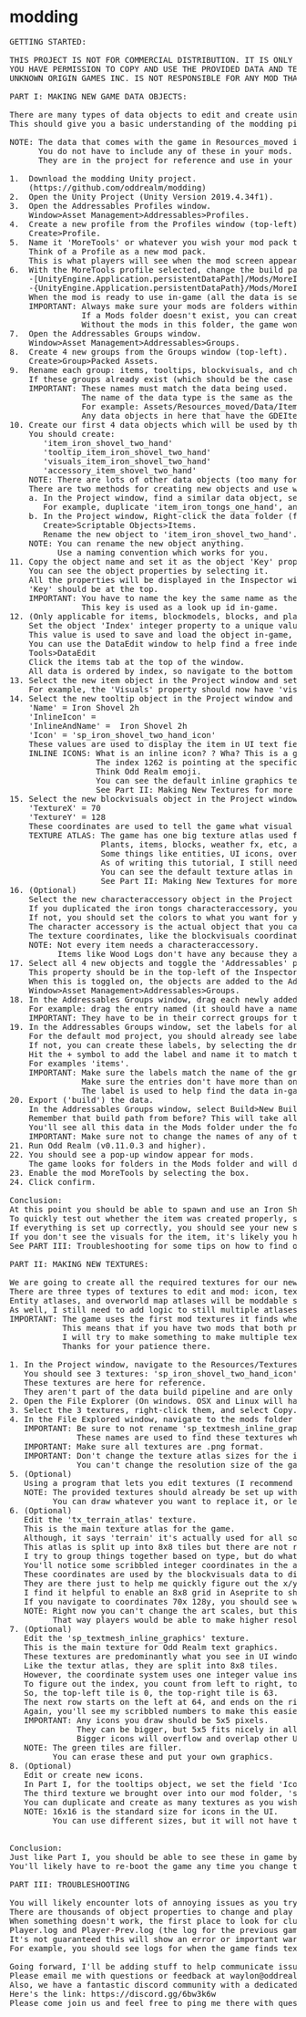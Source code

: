 # modding
<pre>
GETTING STARTED:

THIS PROJECT IS NOT FOR COMMERCIAL DISTRIBUTION. IT IS ONLY A TOOL TO HELP MODDERS CREATE MODS FOR ODD REALM. 
YOU HAVE PERMISSION TO COPY AND USE THE PROVIDED DATA AND TEXTURES FOR ODD REALM MODS ONLY. 
UNKNOWN ORIGIN GAMES INC. IS NOT RESPONSIBLE FOR ANY MOD THAT YOU CREATE. 

PART I: MAKING NEW GAME DATA OBJECTS:

There are many types of data objects to edit and create using this project, but, for this example, I'll walk you through creating a new item (Iron Shovel 2h).
This should give you a basic understanding of the modding pipeline.

NOTE: The data that comes with the game in Resources_moved is what Odd Realm uses by default. 
      You do not have to include any of these in your mods. 
      They are in the project for reference and use in your mods if desired.
      
1.  Download the modding Unity project.  
    (https://github.com/oddrealm/modding)
2.  Open the Unity Project (Unity Version 2019.4.34f1).
3.  Open the Addressables Profiles window.  
    Window>Asset Management>Addressables>Profiles.
4.  Create a new profile from the Profiles window (top-left).  
    Create>Profile. 
5.  Name it 'MoreTools' or whatever you wish your mod pack to be called.  
    Think of a Profile as a new mod pack.  
    This is what players will see when the mod screen appears in-game (more on this later). 
6.  With the MoreTools profile selected, change the build paths.  
    -[UnityEngine.Application.persistentDataPath]/Mods/MoreItems  
    -{UnityEngine.Application.persistentDataPath}/Mods/MoreItems  
    When the mod is ready to use in-game (all the data is set up), we 'build' (export the data) using these paths.  
    IMPORTANT: Always make sure your mods are folders withing the Mods folder of the Odd Realm save folder.   
               If a Mods folder doesn't exist, you can create one.   
               Without the mods in this folder, the game won't be able to find them.  
7.  Open the Addressables Groups window.   
    Window>Asset Management>Addressables>Groups.  
8.  Create 4 new groups from the Groups window (top-left).   
    Create>Group>Packed Assets.  
9.  Rename each group: items, tooltips, blockvisuals, and characteraccessory.  
    If these groups already exist (which should be the case for the github default project), there's no need to create them.  
    IMPORTANT: These names must match the data being used.   
               The name of the data type is the same as the folder which the data objects live in.   
               For example: Assets/Resources_moved/Data/Items.   
               Any data objects in here that have the GDEItemsData.cs class are going to have the group, 'items'.  
10. Create our first 4 data objects which will be used by the game.  
    You should create:   
       'item_iron_shovel_two_hand'  
       'tooltip_item_iron_shovel_two_hand'  
       'visuals_item_iron_shovel_two_hand'  
       'accessory_item_shovel_two_hand'  
    NOTE: There are lots of other data objects (too many for the scope of this tutorial) you can create that items use, but these are four to get an item started and in-game.  
    There are two methods for creating new objects and use whichever works best for you:  
    a. In the Project window, find a similar data object, select it, and press ctrl+d to duplicate it.   
       For example, duplicate 'item_iron_tongs_one_hand', and rename it to 'item_iron_shovel_two_hand'.  
    b. In the Project window, Right-click the data folder (for example, Items) in Resources_moved, and create a new scriptable object.   
       Create>Scriptable Objects>Items.  
       Rename the new object to 'item_iron_shovel_two_hand'.  
    NOTE: You can rename the new object anything.   
          Use a naming convention which works for you.   
11. Copy the object name and set it as the object 'Key' property.   
    You can see the object properties by selecting it.   
    All the properties will be displayed in the Inspector window.   
    'Key' should be at the top.  
    IMPORTANT: You have to name the key the same name as the object name.   
               This key is used as a look up id in-game.  
12. (Only applicable for items, blockmodels, blocks, and plant object types)   
    Set the object 'Index' integer property to a unique value.   
    This value is used to save and load the object in-game, and must be unique from other objects of the same type.  
    You can use the DataEdit window to help find a free index for your new object.  
    Tools>DataEdit  
    Click the items tab at the top of the window.  
    All data is ordered by index, so navigate to the bottom to find the last used index and add 1 to get your new index.  
13. Select the new item object in the Project window and set the 'TooltipID', 'Visuals', and 'AccessoryData' properties to point to the new respective data objects.  
    For example, the 'Visuals' property should now have 'visuals_item_iron_shovel_two_hand' as the key.   
14. Select the new tooltip object in the Project window and set the properties to:  
    'Name' = Iron Shovel 2h  
    'InlineIcon' = <sprite=1262>  
    'InlineAndName' = <sprite=1262> Iron Shovel 2h  
    'Icon' = 'sp_iron_shovel_two_hand_icon'  
    These values are used to display the item in UI text fields.  
    INLINE ICONS: What is an inline icon? <sprite=1262>? Wha? This is a graphic that is used in text strings and the number in <sprite=9999> is the index lookup for the texture.  
                  The index 1262 is pointing at the specific texture in our inline graphics atlas.  
                  Think Odd Realm emoji.  
                  You can see the default inline graphics texture in the Resources folder ('sp_textmesh_inline_graphics').  
                  See Part II: Making New Textures for more about inline graphics.  
15. Select the new blockvisuals object in the Project window and set the properties to:  
    'TextureX' = 70  
    'TextureY' = 128  
    These coordinates are used to tell the game what visual graphic the item should use when seen lying on the ground in-game.  
    TEXTURE ATLAS: The game has one big texture atlas used for most of the visuals.  
                   Plants, items, blocks, weather fx, etc, all use this atlas.  
                   Some things like entities, UI icons, overworld map, and inline graphics do not use this atlas.  
                   As of writing this tutorial, I still need to make the overworld map and entities moddable, but they are coming soon!  
                   You can see the default texture atlas in the Resources folder ('tx_terrain_atlas').  
                   See Part II: Making New Textures for more about the texture atlas.  
16. (Optional)  
    Select the new characteraccessory object in the Project window and set the properties to what you like.  
    If you duplicated the iron tongs characteraccessory, you probably won't need to edit any of the properties as the colors will already be set for iron.  
    If not, you should set the colors to what you want for your item.   
    The character accessory is the actual object that you can see on an entity.  
    The texture coordinates, like the blockvisuals coordinates are used to look up a visual in the texture atlas.  
    NOTE: Not every item needs a characteraccessory.  
          Items like Wood Logs don't have any because they are not equipped to a character.  
17. Select all 4 new objects and toggle the 'Addressables' property to TRUE.  
    This property should be in the top-left of the Inspector window.  
    When this is toggled on, the objects are added to the Addressable Groups window.  
    Window>Asset Management>Addressables>Groups.  
18. In the Addressables Groups window, drag each newly added object entry into their respective group.  
    For example: drag the entry named (it should have a name somewhat like this) 'Assets/Resources_moved/Data/items/item_iron_shovel_two_hand.asset' to the 'items' group.  
    IMPORTANT: They have to be in their correct groups for the game to properly find them.  
19. In the Addressables Groups window, set the labels for all the new entries to match exactly the group name.  
    For the default mod project, you should already see labels for these 4 groups.  
    If not, you can create these labels, by selecting the drop-down menu for the entry (in the 'Labels' column) and then clicking 'Manage Labels'.  
    Hit the + symbol to add the label and name it to match the required group.  
    For examples 'items'.  
    IMPORTANT: Make sure the labels match the name of the group exactly.   
               Make sure the entries don't have more than one label.  
               The label is used to help find the data in-game, and if these don't have the correct naming, they won't show up.  
20. Export ('build') the data.  
    In the Addressables Groups window, select Build>New Build>Default Build Script (top-right).  
    Remember that build path from before? This will take all our new data and put it there with all the required formatting to import it into the game.  
    You'll see all this data in the Mods folder under the folder MoreTools (or whatever you named your mod).  
    IMPORTANT: Make sure not to change the names of any of these exported files.  
21. Run Odd Realm (v0.11.0.3 and higher).  
22. You should see a pop-up window appear for mods.  
    The game looks for folders in the Mods folder and will display these in this window.  
23. Enable the mod MoreTools by selecting the box.  
24. Click confirm.  

Conclusion:  
At this point you should be able to spawn and use an Iron Shovel 2h in-game.  
To quickly test out whether the item was created properly, start a new settlement, open the console window (~), and type 'spawn -i item_iron_shovel_two_hand', and hit enter.  
If everything is set up correctly, you should see your new shovel appear.  
If you don't see the visuals for the item, it's likely you haven't done Part II yet, or you've not set up the texture coords and atlas correctly.  
See PART III: Troubleshooting for some tips on how to find out what's wrong.  

PART II: MAKING NEW TEXTURES:  

We are going to create all the required textures for our new Iron Shovel 2h which was created in Part I.  
There are three types of textures to edit and mod: icon, texture atlas, and inline graphics.  
Entity atlases, and overworld map atlases will be moddable soon!  
As well, I still need to add logic to still multiple atlases from separate mods together.  
IMPORTANT: The game uses the first mod textures it finds when a mod is enabled.  
           This means that if you have two mods that both provide their own texture atlas or inline graphics, the first one found will be used.  
           I will try to make something to make multiple texture mods possible, but it will take a bit of work.  
           Thanks for your patience there.  

1. In the Project window, navigate to the Resources/Textures folder.  
   You should see 3 textures: 'sp_iron_shovel_two_hand_icon', 'sp_textmesh_inline_graphics', and 'tx_terrain_atlas'.  
   These textures are here for reference.   
   They aren't part of the data build pipeline and are only intended as reference for you to make new textures.  
2. Open the File Explorer (On windows. OSX and Linux will have their respective file system navigators.) by right-clicking the Resources/Textures folder and selecting 'Show In Explorer'.  
3. Select the 3 textures, right-click them, and select Copy.  
4. In the File Explored window, navigate to the mods folder (MoreTools) you created in Part I. Right-click and paste the textures into this folder.  
   IMPORTANT: Be sure to not rename 'sp_textmesh_inline_graphics' or 'tx_terrain_atlas'.  
              These names are used to find these textures when you enable your mod in-game.  
   IMPORTANT: Make sure all textures are .png format.     
   IMPORTANT: Don't change the texture atlas sizes for the inline graphics and terrain atlas.  
              You can't change the resolution size of the game, but that's a planned mod feature.  
5. (Optional)  
   Using a program that lets you edit textures (I recommend Aseprite), open the 3 textures.    
   NOTE: The provided textures should already be set up with the Iron Shovel 2h visuals.  
         You can draw whatever you want to replace it, or leave it as is.  
6. (Optional)  
   Edit the 'tx_terrain_atlas' texture.  
   This is the main texture atlas for the game.  
   Although, it says 'terrain' it's actually used for all sorts of things, including plants, trees, items, weather fx, etc.  
   This atlas is split up into 8x8 tiles but there are not rules for where in the atlas you can put your artwork.  
   I try to group things together based on type, but do whatever you feel works for you.  
   You'll notice some scribbled integer coordinates in the atlas.  
   These coordinates are used by the blockvisuals data to display our new item (which we created in Part I) but you can erase them to make new space.  
   They are there just to help me quickly figure out the x/y coordinates.  
   I find it helpful to enable an 8x8 grid in Aseprite to show me the tile borders.  
   If you navigate to coordinates 70x 128y, you should see what looks like an iron shovel sprite.  
   NOTE: Right now you can't change the art scales, but this is something I will be adding to the mod features.  
         That way players would be able to make higher resolution art if they wished.  
7. (Optional)  
   Edit the 'sp_textmesh_inline_graphics' texture.  
   This is the main texture for Odd Realm text graphics.  
   These textures are predominantly what you see in UI windows and such.  
   Like the textur atlas, they are split into 8x8 tiles.  
   However, the coordinate system uses one integer value instead of an x/y coordinate system.  
   To figure out the index, you count from left to right, top to bottom.  
   So, the top-left tile is 0, the top-right tile is 63.  
   The next row starts on the left at 64, and ends on the right at 127.  
   Again, you'll see my scribbled numbers to make this easier, but you can erase those to free up room.  
   IMPORTANT: Any icons you draw should be 5x5 pixels.  
              They can be bigger, but 5x5 fits nicely in all the various UI layouts.  
              Bigger icons will overflow and overlap other UI elements.  
   NOTE: The green tiles are filler.  
         You can erase these and put your own graphics.  
8. (Optional)  
   Edit or create new icons.  
   In Part I, for the tooltips object, we set the field 'Icon' to 'sp_iron_shovel_two_hand_icon'.  
   The third texture we brought over into our mod folder, 'sp_iron_shovel_two_hand_icon', is what this refers to.  
   You can duplicate and create as many textures as you wish in this folder, and, as long as they don't have the same name as the inline graphics and terrain atlas, will be loaded by the game for use in the HUD.  
   NOTE: 16x16 is the standard size for icons in the UI.  
         You can use different sizes, but it will not have the correct pixel ratio and might look strange.  
        

Conclusion:  
Just like Part I, you should be able to see these in game by booting Odd Realm, and then enabling the mod.    
You'll likely have to re-boot the game any time you change the textures to see the new changes.  
    
PART III: TROUBLESHOOTING      

You will likely encounter lots of annoying issues as you try to create mods, especially because modding Odd Realm is so new.  
There are thousands of object properties to change and play around with, and I guarantee you'll change something to a value that I haven't anticipated.  
When something doesn't work, the first place to look for clues as to why it's not working, is the log files.  
Player.log and Player-Prev.log (the log for the previous game session) are two text files that show all the log information when the game is running.  
It's not guaranteed this will show an error or important warning, but sometimes it can help.  
For example, you should see logs for when the game finds texture mods.  
  
Going forward, I'll be adding stuff to help communicate issues, but I'll need your suggestions and feedback first.  
Please email me with questions or feedback at waylon@oddrealmgame.com.  
Also, we have a fantastic discord community with a dedicated modding channel.  
Here's the link: https://discord.gg/6bw3k6w   
Please come join us and feel free to ping me there with questions or feedback.  

</pre>
